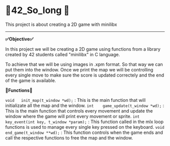 # 👾42_So_long 👾
This project is about creating a 2D game with minilibx
***

**✅Objective✅**

In this project we will be creating a 2D game using functions from a library created by 42 students called "minilibx" in C language.

To achieve that we will be using images in .xpm format. So that way we can put them into the window. Once we print the map we will be controlling every single move to make sure the score is updated correctely and the end of the game is available.

**📝Functions📝**

`void	init_map(t_window *wd);` : This is the main function that will initializate all the map and the window.
`int    game_update(t_window *wd);` : This is the main function that controls every movement and update the window where the game will print every movement or sprite.
`int	key_event(int key, t_window *param);` : This function called in the mlx loop functions is used to manage every single key pressed on the keyboard.
`void	end_game(t_window **wd);` : This function controls when the game ends and call the respective functions to free the map and the window.
